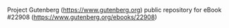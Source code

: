 Project Gutenberg (https://www.gutenberg.org) public repository
for eBook #22908 (https://www.gutenberg.org/ebooks/22908)
